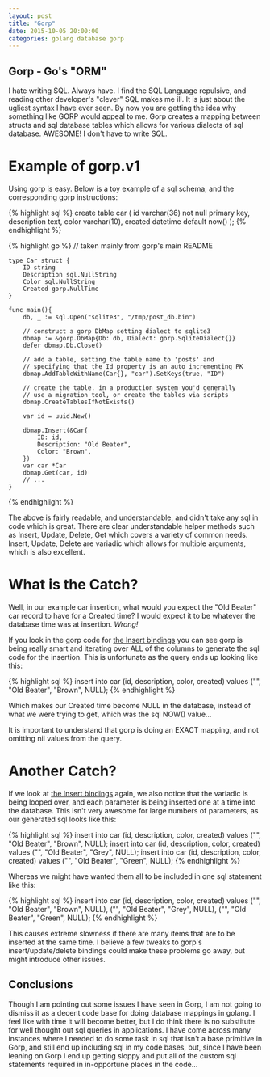 ```yaml
---
layout: post
title: "Gorp"
date: 2015-10-05 20:00:00
categories: golang database gorp
---
```


## Gorp - Go's "ORM"

I hate writing SQL.  Always have.  I find the SQL Language repulsive, and reading 
other developer's "clever" SQL makes me ill.  It is just about the ugliest syntax 
I have ever seen.  By now you are getting the idea why something like GORP would 
appeal to me.  Gorp creates a mapping between structs and sql database tables which
allows for various dialects of sql database.  AWESOME!  I don't have to write SQL.

# Example of gorp.v1

Using gorp is easy.  Below is a toy example of a sql schema, and the corresponding 
gorp instructions:

{% highlight sql %}
	create table car (
		id varchar(36) not null primary key,
		description text,
		color varchar(10),
		created datetime default now()
	);
{% endhighlight %}

{% highlight go %}
	// taken mainly from gorp's main README

	type Car struct {
		ID string
		Description sql.NullString
		Color sql.NullString
		Created gorp.NullTime
	}

	func main(){
    	db, _ := sql.Open("sqlite3", "/tmp/post_db.bin")

	    // construct a gorp DbMap setting dialect to sqlite3
	    dbmap := &gorp.DbMap{Db: db, Dialect: gorp.SqliteDialect{}}
	    defer dbmap.Db.Close()

	    // add a table, setting the table name to 'posts' and
	    // specifying that the Id property is an auto incrementing PK
	    dbmap.AddTableWithName(Car{}, "car").SetKeys(true, "ID")

	    // create the table. in a production system you'd generally
	    // use a migration tool, or create the tables via scripts
	    dbmap.CreateTablesIfNotExists()

	    var id = uuid.New()

	    dbmap.Insert(&Car{
	    	ID: id,
	    	Description: "Old Beater",
	    	Color: "Brown",
	    })
	    var car *Car
	    dbmap.Get(car, id)
	    // ...
	}
{% endhighlight %}

The above is fairly readable, and understandable, and didn't take any sql in code
which is great.  There are clear understandable helper methods such as Insert, Update,
Delete, Get which covers a variety of common needs.  Insert, Update, Delete are 
variadic which allows for multiple arguments, which is also excellent.

# What is the Catch?

Well, in our example car insertion, what would you expect the "Old Beater" car record 
to have for a Created time?  I would expect it to be whatever the database time was 
at insertion.  *Wrong!*

If you look in the gorp code for [the Insert bindings][bind_insert] you can see gorp
is being really smart and iterating over ALL of the columns to generate the sql code
for the insertion.  This is unfortunate as the query ends up looking like this:

{% highlight sql %}
	insert into car (id, description, color, created) values ("<uuid>", "Old Beater", "Brown", NULL);
{% endhighlight %}

Which makes our Created time become NULL in the database, instead of what we were
trying to get, which was the sql NOW() value...

It is important to understand that gorp is doing an EXACT mapping, and not omitting nil values from the query.

# Another Catch?

If we look at [the Insert bindings][bind_insert] again, we also notice that the 
variadic is being looped over, and each parameter is being inserted one at a time
into the database.  This isn't very awesome for large numbers of parameters, as our 
generated sql looks like this:

{% highlight sql %}
	insert into car (id, description, color, created) values ("<uuid>", "Old Beater", "Brown", NULL);
	insert into car (id, description, color, created) values ("<uuid>", "Old Beater", "Grey", NULL);
	insert into car (id, description, color, created) values ("<uuid>", "Old Beater", "Green", NULL);
{% endhighlight %}

Whereas we might have wanted them all to be included in one sql statement like this:

{% highlight sql %}
	insert into car (id, description, color, created) values 
	("<uuid>", "Old Beater", "Brown", NULL),
	("<uuid>", "Old Beater", "Grey", NULL),
	("<uuid>", "Old Beater", "Green", NULL);
{% endhighlight %}

This causes extreme slowness if there are many items that are to be inserted at the
same time.  I believe a few tweaks to gorp's insert/update/delete bindings could make
these problems go away, but might introduce other issues.

## Conclusions

Though I am pointing out some issues I have seen in Gorp, I am not going to dismiss 
it as a decent code base for doing database mappings in golang.  I feel like with time
it will become better, but I do think there is no substitute for well thought out sql
queries in applications.  I have come across many instances where I needed to do some
task in sql that isn't a base primitive in Gorp, and still end up including sql in 
my code bases, but, since I have been leaning on Gorp I end up getting sloppy and put 
all of the custom sql statements required in in-opportune places in the code...

	
[gorp]: https://github.com/go-gorp/gorp/
[bind_insert]: https://github.com/go-gorp/gorp/blob/v1/gorp.go#L352-L360

